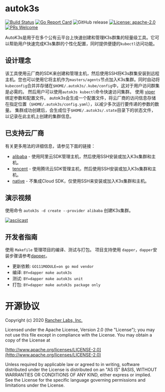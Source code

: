 # autok3s
[![Build Status](http://drone-pandaria.cnrancher.com/api/badges/cnrancher/autok3s/status.svg)](http://drone-pandaria.cnrancher.com/cnrancher/autok3s)
[![Go Report Card](https://goreportcard.com/badge/github.com/cnrancher/autok3s)](https://goreportcard.com/report/github.com/cnrancher/autok3s) 
![GitHub release](https://img.shields.io/github/v/release/cnrancher/autok3s.svg?color=default)
[![License: apache-2.0](https://img.shields.io/badge/License-apache2-default.svg)](https://opensource.org/licenses/Apache-2.0)
[![PRs Welcome](https://img.shields.io/badge/PRs-welcome-brightgreen.svg)](http://github.com/cnrancher/autok3s/pulls)

AutoK3s是用于在多个公有云平台上快速创建和管理K3s群集的轻量级工具。它可以帮助用户快速完成K3s集群的个性化配置，同时提供便捷的`kubectl`访问功能。

## 设计理念
该工具使用云厂商的SDK来创建和管理主机，然后使用SSH将K3s群集安装到远程主机。您也可以使用它将主机作为`masters/agents`节点加入K3s集群。同时自动将`kubeconfig`合并并存储在`$HOME/.autok3s/.kube/config`中，这对于用户访问群集是必需的。
然后用户可以使用`autok3s kubectl`命令快速访问集群。
使用 [viper](https://github.com/spf13/viper) 绑定参数和配置文件。 autok3s会生成一个配置文件，将云厂商的访问信息存储在指定位置（`$HOME/.autok3s/config.yaml`），以减少多次运行要传递的参数的数量。
集群成功创建后，会生成位于`$HOME/.autok3s/.state`目录下的状态文件，以记录在此主机上创建的集群信息。

## 已支持云厂商
有关更多用法的详细信息，请参见下面的链接：

- [alibaba](docs/alibaba/README_zhCN.md) - 使用阿里云SDK管理主机，然后使用SSH安装或加入K3s集群和主机。
- [tencent](docs/tencent/README_zhCN.md) - 使用腾讯云SDK管理主机，然后使用SSH安装或加入K3s集群和主机。
- [native](docs/native/README_zhCN.md) - 不集成Cloud SDK，仅使用SSH来安装或加入K3s集群和主机。

## 演示视频
使用命令 `autok3s -d create --provider alibaba` 创建K3s集群。

[![asciicast](https://asciinema.org/a/whwyjSfGv7lZdjaenTDCRejDW.svg)](https://asciinema.org/a/whwyjSfGv7lZdjaenTDCRejDW)

## 开发者指南
使用 `Makefile` 管理项目的编译、测试与打包。
项目支持使用 `dapper`，`dapper`安装步骤请参考[dapper](https://github.com/rancher/dapper)。

- 更新依赖: `GO111MODULE=on go mod vendor`
- 编译: `BY=dapper make autok3s`
- 测试: `BY=dapper make autok3s unit`
- 打包: `BY=dapper make autok3s package only`

# 开源协议

Copyright (c) 2020 [Rancher Labs, Inc.](http://rancher.com)

Licensed under the Apache License, Version 2.0 (the "License");
you may not use this file except in compliance with the License.
You may obtain a copy of the License at

[http://www.apache.org/licenses/LICENSE-2.0](http://www.apache.org/licenses/LICENSE-2.0)

Unless required by applicable law or agreed to in writing, software
distributed under the License is distributed on an "AS IS" BASIS,
WITHOUT WARRANTIES OR CONDITIONS OF ANY KIND, either express or implied.
See the License for the specific language governing permissions and
limitations under the License.
